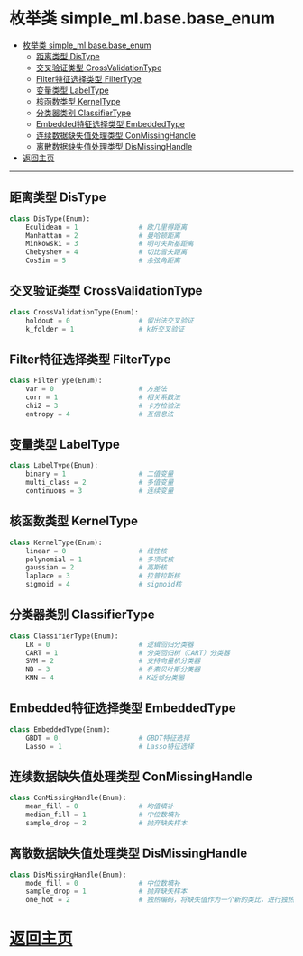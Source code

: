 # 枚举类 simple_ml.base.base_enum

- [枚举类 simple_ml.base.base_enum](#%E6%9E%9A%E4%B8%BE%E7%B1%BB-simplemlbasebaseenum)
    - [距离类型 DisType](#%E8%B7%9D%E7%A6%BB%E7%B1%BB%E5%9E%8B-distype)
    - [交叉验证类型 CrossValidationType](#%E4%BA%A4%E5%8F%89%E9%AA%8C%E8%AF%81%E7%B1%BB%E5%9E%8B-crossvalidationtype)
    - [Filter特征选择类型 FilterType](#filter%E7%89%B9%E5%BE%81%E9%80%89%E6%8B%A9%E7%B1%BB%E5%9E%8B-filtertype)
    - [变量类型 LabelType](#%E5%8F%98%E9%87%8F%E7%B1%BB%E5%9E%8B-labeltype)
    - [核函数类型 KernelType](#%E6%A0%B8%E5%87%BD%E6%95%B0%E7%B1%BB%E5%9E%8B-kerneltype)
    - [分类器类别 ClassifierType](#%E5%88%86%E7%B1%BB%E5%99%A8%E7%B1%BB%E5%88%AB-classifiertype)
    - [Embedded特征选择类型 EmbeddedType](#embedded%E7%89%B9%E5%BE%81%E9%80%89%E6%8B%A9%E7%B1%BB%E5%9E%8B-embeddedtype)
    - [连续数据缺失值处理类型 ConMissingHandle](#%E8%BF%9E%E7%BB%AD%E6%95%B0%E6%8D%AE%E7%BC%BA%E5%A4%B1%E5%80%BC%E5%A4%84%E7%90%86%E7%B1%BB%E5%9E%8B-conmissinghandle)
    - [离散数据缺失值处理类型 DisMissingHandle](#%E7%A6%BB%E6%95%A3%E6%95%B0%E6%8D%AE%E7%BC%BA%E5%A4%B1%E5%80%BC%E5%A4%84%E7%90%86%E7%B1%BB%E5%9E%8B-dismissinghandle)
- [返回主页](#%E8%BF%94%E5%9B%9E%E4%B8%BB%E9%A1%B5)

* * *

## 距离类型 DisType

```python
class DisType(Enum):
    Eculidean = 1               # 欧几里得距离
    Manhattan = 2               # 曼哈顿距离
    Minkowski = 3               # 明可夫斯基距离
    Chebyshev = 4               # 切比雪夫距离
    CosSim = 5                  # 余弦角距离
```


## 交叉验证类型 CrossValidationType

```python
class CrossValidationType(Enum):
    holdout = 0                 # 留出法交叉验证
    k_folder = 1                # k折交叉验证
```

## Filter特征选择类型 FilterType

```python
class FilterType(Enum):
    var = 0                     # 方差法
    corr = 1                    # 相关系数法 
    chi2 = 3                    # 卡方检验法
    entropy = 4                 # 互信息法
```

## 变量类型 LabelType

```python
class LabelType(Enum):
    binary = 1                  # 二值变量
    multi_class = 2             # 多值变量
    continuous = 3              # 连续变量
```

## 核函数类型 KernelType

```python
class KernelType(Enum):
    linear = 0                  # 线性核
    polynomial = 1              # 多项式核
    gaussian = 2                # 高斯核
    laplace = 3                 # 拉普拉斯核
    sigmoid = 4                 # sigmoid核
```

## 分类器类别 ClassifierType

```python
class ClassifierType(Enum):
    LR = 0                      # 逻辑回归分类器
    CART = 1                    # 分类回归树（CART）分类器
    SVM = 2                     # 支持向量机分类器
    NB = 3                      # 朴素贝叶斯分类器
    KNN = 4                     # K近邻分类器
```

## Embedded特征选择类型 EmbeddedType

```python
class EmbeddedType(Enum):
    GBDT = 0                    # GBDT特征选择
    Lasso = 1                   # Lasso特征选择
```

## 连续数据缺失值处理类型 ConMissingHandle

```python
class ConMissingHandle(Enum):
    mean_fill = 0               # 均值填补
    median_fill = 1             # 中位数填补
    sample_drop = 2             # 抛弃缺失样本
```

## 离散数据缺失值处理类型 DisMissingHandle

```python
class DisMissingHandle(Enum):
    mode_fill = 0               # 中位数填补
    sample_drop = 1             # 抛弃缺失样本
    one_hot = 2                 # 独热编码，将缺失值作为一个新的类比，进行独热编码
```



# [返回主页](../index.md)


